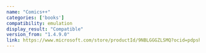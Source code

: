 ```yaml
---
name: "Comics++"
categories: ['books']
compatibility: emulation
display_result: "Compatible"
version_from: "1.4.9.0"
link: https://www.microsoft.com/store/productId/9NBLGGGZLSMQ?ocid=pdpshare
---
```

